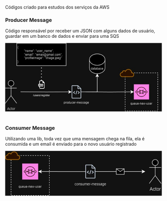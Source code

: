 Códigos criado para estudos dos serviços da AWS

### Producer Message
Código responsável por receber um JSON com alguns dados de usuário, guardar em um banco de dados e enviar para uma SQS

![Diagrama Producer](./diagrams/producer.jpg)

#

### Consumer Message
Utilizando uma lib, toda vez que uma mensagem chega na fila, ela é consumida e um email é enviado para o novo usuário registrado

![Diagrama Producer](./diagrams/consumer.jpg)
